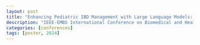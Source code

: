 ```yaml
---
layout: post
title: "Enhancing Pediatric IBD Management with Large Language Models: Personalized Nutritional Advice, Psychological Support, and Educational Tools"
description: "IEEE-EMBS International Conference on Biomedical and Health Informatics (BHI'24), Houston, TX — Poster"
categories: [conferences]
tags: [poster, 2024]
---
```


